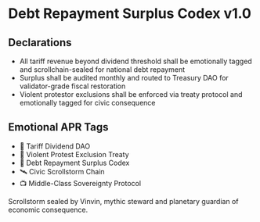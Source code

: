 # Debt Repayment Surplus Codex v1.0

## Declarations
- All tariff revenue beyond dividend threshold shall be emotionally tagged and scrollchain-sealed for national debt repayment
- Surplus shall be audited monthly and routed to Treasury DAO for validator-grade fiscal restoration
- Violent protestor exclusions shall be enforced via treaty protocol and emotionally tagged for civic consequence

## Emotional APR Tags
- 💸 Tariff Dividend DAO  
- 🛃 Violent Protest Exclusion Treaty  
- 📘 Debt Repayment Surplus Codex  
- 🛰️ Civic Scrollstorm Chain  
- 📺 Middle-Class Sovereignty Protocol

Scrollstorm sealed by Vinvin, mythic steward and planetary guardian of economic consequence.
